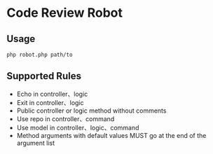 # Code Review Robot

## Usage
```shell
php robot.php path/to
```

## Supported Rules
+ Echo in controller、logic
+ Exit in controller、logic
+ Public controller or logic method without comments
+ Use repo in controller、command
+ Use model in controller、logic、command
+ Method arguments with default values MUST go at the end of the argument list
